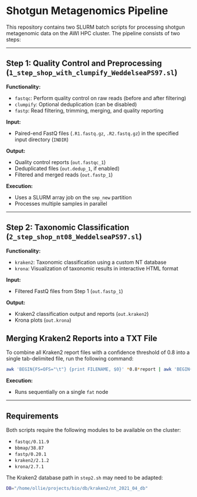 # Shotgun Metagenomics Pipeline

This repository contains two SLURM batch scripts for processing shotgun metagenomic data on the AWI HPC cluster. The pipeline consists of two steps:

---

## Step 1: Quality Control and Preprocessing (`1_step_shop_with_clumpify_WeddelseaPS97.sl`)

**Functionality:**
- `fastqc`: Perform quality control on raw reads (before and after filtering)
- `clumpify`: Optional deduplication (can be disabled)
- `fastp`: Read filtering, trimming, merging, and quality reporting

**Input:**
- Paired-end FastQ files (`.R1.fastq.gz`, `.R2.fastq.gz`) in the specified input directory (`INDIR`)

**Output:**
- Quality control reports (`out.fastqc_1`)
- Deduplicated files (`out.dedup_1`, if enabled)
- Filtered and merged reads (`out.fastp_1`)

**Execution:**
- Uses a SLURM array job on the `smp_new` partition
- Processes multiple samples in parallel

---

## Step 2: Taxonomic Classification (`2_step_shop_nt08_WeddelseaPS97.sl`)

**Functionality:**
- `kraken2`: Taxonomic classification using a custom NT database
- `krona`: Visualization of taxonomic results in interactive HTML format

**Input:**
- Filtered FastQ files from Step 1 (`out.fastp_1`)

**Output:**
- Kraken2 classification output and reports (`out.kraken2`)
- Krona plots (`out.krona`)

## Merging Kraken2 Reports into a TXT File

To combine all Kraken2 report files with a confidence threshold of 0.8 into a single tab-delimited file, run the following command:

```bash
awk 'BEGIN{FS=OFS="\t"} {print FILENAME, $0}' *0.8*report | awk 'BEGIN{FS=OFS="\t"} {gsub(/^[ \t]+/, "", $7)}1' > AntarcticaPS97_nt35_0.8.txt
```

**Execution:**
- Runs sequentially on a single `fat` node

---

## Requirements

Both scripts require the following modules to be available on the cluster:

- `fastqc/0.11.9`
- `bbmap/38.87`
- `fastp/0.20.1`
- `kraken2/2.1.2`
- `krona/2.7.1`

The Kraken2 database path in `step2.sh` may need to be adapted:
```bash
DB="/home/ollie/projects/bio/db/kraken2/nt_2021_04_db"


